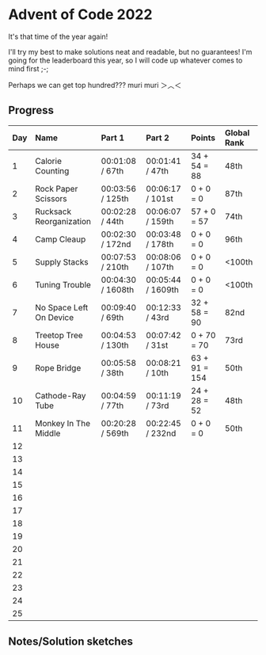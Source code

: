 # Advent of Code 2022

It's that time of the year again!

I'll try my best to make solutions neat and readable, but no guarantees! 
I'm going for the leaderboard this year, so I will code up whatever comes to mind first ;-;

Perhaps we can get top hundred??? muri muri ＞︿＜

## Progress


| Day | Name                    | Part 1            | Part 2            | Points        | Global Rank |
| --- | :---------------------- | :---------------- | :---------------- | :------------ | :---------- |
| 1   | Calorie Counting        | 00:01:08 / 67th   | 00:01:41 / 47th   | 34 + 54 = 88  | 48th        |
| 2   | Rock Paper Scissors     | 00:03:56 / 125th  | 00:06:17 / 101st  | 0 + 0 = 0     | 87th        |
| 3   | Rucksack Reorganization | 00:02:28 / 44th   | 00:06:07 / 159th  | 57 + 0 = 57   | 74th        |
| 4   | Camp Cleaup             | 00:02:30 / 172nd  | 00:03:48 / 178th  | 0 + 0 = 0     | 96th        |
| 5   | Supply Stacks           | 00:07:53 / 210th  | 00:08:06 / 107th  | 0 + 0 = 0     | <100th      |
| 6   | Tuning Trouble          | 00:04:30 / 1608th | 00:05:44 / 1609th | 0 + 0 = 0     | <100th      |
| 7   | No Space Left On Device | 00:09:40 / 69th   | 00:12:33 / 43rd   | 32 + 58 = 90  | 82nd        |
| 8   | Treetop Tree House      | 00:04:53 / 130th  | 00:07:42 / 31st   | 0 + 70 = 70   | 73rd        |
| 9   | Rope Bridge             | 00:05:58 / 38th   | 00:08:21 / 10th   | 63 + 91 = 154 | 50th        |
| 10  | Cathode-Ray Tube        | 00:04:59 / 77th   | 00:11:19 / 73rd   | 24 + 28 = 52  | 48th        |
| 11  | Monkey In The Middle    | 00:20:28 / 569th  | 00:22:45 / 232nd  | 0 + 0 = 0     | 50th        |
| 12  |                         |                   |                   |               |             |
| 13  |                         |                   |                   |               |             |
| 14  |                         |                   |                   |               |             |
| 15  |                         |                   |                   |               |             |
| 16  |                         |                   |                   |               |             |
| 17  |                         |                   |                   |               |             |
| 18  |                         |                   |                   |               |             |
| 19  |                         |                   |                   |               |             |
| 20  |                         |                   |                   |               |             |
| 21  |                         |                   |                   |               |             |
| 22  |                         |                   |                   |               |             |
| 23  |                         |                   |                   |               |             |
| 24  |                         |                   |                   |               |             |
| 25  |                         |                   |                   |               |             |

## Notes/Solution sketches
